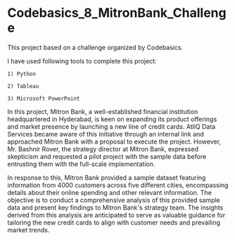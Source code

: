 # Codebasics_8_MitronBank_Challenge
This project based on a challenge organized by Codebasics. 

I have used following tools to complete this project:

    1) Python
    
    2) Tableau
    
    3) Microsoft PowerPoint
    
In this project, Mitron Bank, a well-established financial institution headquartered in Hyderabad, is keen on expanding its product offerings and market presence by launching a new line of credit cards. AtliQ Data Services became aware of this initiative through an internal link and approached Mitron Bank with a proposal to execute the project. However, Mr. Bashnir Rover, the strategy director at Mitron Bank, expressed skepticism and requested a pilot project with the sample data before entrusting them with the full-scale implementation.

In response to this, Mitron Bank provided a sample dataset featuring information from 4000 customers across five different cities, encompassing details about their online spending and other relevant information. The objective is to conduct a comprehensive analysis of this provided sample data and present key findings to Mitron Bank's strategy team. The insights derived from this analysis are anticipated to serve as valuable guidance for tailoring the new credit cards to align with customer needs and prevailing market trends.  
